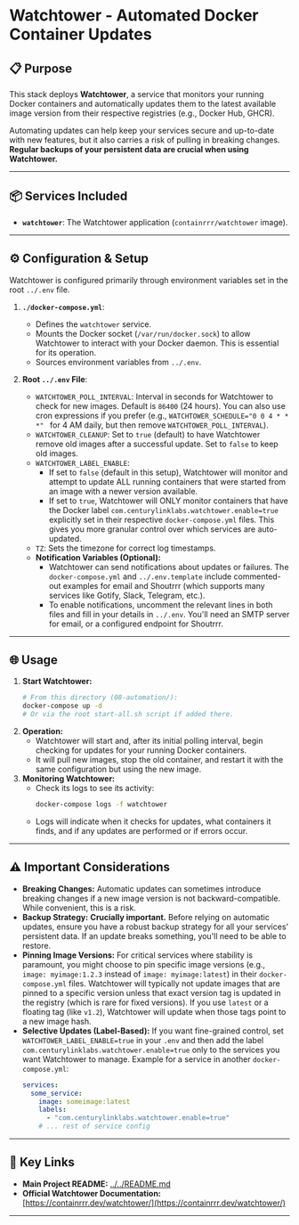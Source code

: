 # Watchtower - Automated Docker Container Updates

## 📋 Purpose

This stack deploys **Watchtower**, a service that monitors your running Docker containers and automatically updates them to the latest available image version from their respective registries (e.g., Docker Hub, GHCR).

Automating updates can help keep your services secure and up-to-date with new features, but it also carries a risk of pulling in breaking changes. **Regular backups of your persistent data are crucial when using Watchtower.**

---

## 📦 Services Included

- **`watchtower`**: The Watchtower application (`containrrr/watchtower` image).

---

## ⚙️ Configuration & Setup

Watchtower is configured primarily through environment variables set in the root `../.env` file.

1.  **`./docker-compose.yml`**:
    - Defines the `watchtower` service.
    - Mounts the Docker socket (`/var/run/docker.sock`) to allow Watchtower to interact with your Docker daemon. This is essential for its operation.
    - Sources environment variables from `../.env`.

2.  **Root `../.env` File**:
    - `WATCHTOWER_POLL_INTERVAL`: Interval in seconds for Watchtower to check for new images. Default is `86400` (24 hours). You can also use cron expressions if you prefer (e.g., `WATCHTOWER_SCHEDULE="0 0 4 * * *" ` for 4 AM daily, but then remove `WATCHTOWER_POLL_INTERVAL`).
    - `WATCHTOWER_CLEANUP`: Set to `true` (default) to have Watchtower remove old images after a successful update. Set to `false` to keep old images.
    - `WATCHTOWER_LABEL_ENABLE`:
        - If set to `false` (default in this setup), Watchtower will monitor and attempt to update ALL running containers that were started from an image with a newer version available.
        - If set to `true`, Watchtower will ONLY monitor containers that have the Docker label `com.centurylinklabs.watchtower.enable=true` explicitly set in their respective `docker-compose.yml` files. This gives you more granular control over which services are auto-updated.
    - `TZ`: Sets the timezone for correct log timestamps.
    - **Notification Variables (Optional):**
        - Watchtower can send notifications about updates or failures. The `docker-compose.yml` and `../.env.template` include commented-out examples for email and Shoutrrr (which supports many services like Gotify, Slack, Telegram, etc.).
        - To enable notifications, uncomment the relevant lines in both files and fill in your details in `../.env`. You'll need an SMTP server for email, or a configured endpoint for Shoutrrr.

---

## 🌐 Usage

1.  **Start Watchtower:**
    ```bash
    # From this directory (08-automation/):
    docker-compose up -d
    # Or via the root start-all.sh script if added there.
    ```
2.  **Operation:**
    - Watchtower will start and, after its initial polling interval, begin checking for updates for your running Docker containers.
    - It will pull new images, stop the old container, and restart it with the same configuration but using the new image.
3.  **Monitoring Watchtower:**
    - Check its logs to see its activity:
      ```bash
      docker-compose logs -f watchtower
      ```
    - Logs will indicate when it checks for updates, what containers it finds, and if any updates are performed or if errors occur.

---

## ⚠️ Important Considerations

- **Breaking Changes:** Automatic updates can sometimes introduce breaking changes if a new image version is not backward-compatible. While convenient, this is a risk.
- **Backup Strategy:** **Crucially important.** Before relying on automatic updates, ensure you have a robust backup strategy for all your services' persistent data. If an update breaks something, you'll need to be able to restore.
- **Pinning Image Versions:** For critical services where stability is paramount, you might choose to pin specific image versions (e.g., `image: myimage:1.2.3` instead of `image: myimage:latest`) in their `docker-compose.yml` files. Watchtower will typically not update images that are pinned to a specific version unless that exact version tag is updated in the registry (which is rare for fixed versions). If you use `latest` or a floating tag (like `v1.2`), Watchtower will update when those tags point to a new image hash.
- **Selective Updates (Label-Based):** If you want fine-grained control, set `WATCHTOWER_LABEL_ENABLE=true` in your `.env` and then add the label `com.centurylinklabs.watchtower.enable=true` only to the services you want Watchtower to manage.
  Example for a service in another `docker-compose.yml`:
  ```yaml
  services:
    some_service:
      image: someimage:latest
      labels:
        - "com.centurylinklabs.watchtower.enable=true"
      # ... rest of service config
  ```

---

## 🔗 Key Links

- **Main Project README:** [../../README.md](../../README.md)
- **Official Watchtower Documentation:** [https://containrrr.dev/watchtower/](https://containrrr.dev/watchtower/)

---

